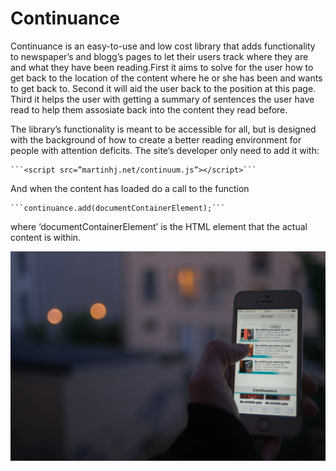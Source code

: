 # Continuance
Continuance is an easy-to-use and low cost library that adds
functionality to newspaper’s and blogg’s pages to let their users track where
they are and what they have been reading.First it aims to solve for the user how
to get back to the location of the content where he or she has been and wants to
get back to. Second it will aid the user back to the position at this page.
Third it helps the user with getting a summary of sentences the user have read
to help them assosiate back into the content they read before.

The library’s functionality is meant to be accessible for all, but is designed
with the background of how to create a better reading environment for people
with attention deficits.  The site’s developer only need to add it with: 

	```<script src=”martinhj.net/continuum.js”></script>```

And when the content has loaded do a call to the function

	```continuance.add(documentContainerElement);```

where ‘documentContainerElement’ is the HTML element that the actual content is
within.

![Alt text](continuance.jpg "Continuance")
